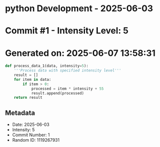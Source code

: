 ﻿# python Development - 2025-06-03
# Commit #1 - Intensity Level: 5
# Generated on: 2025-06-07 13:58:31
```python
def process_data_1(data, intensity=5):
    '''Process data with specified intensity level'''
    result = []
    for item in data:
        if item > 0:
            processed = item * intensity + 55
            result.append(processed)
    return result
```
## Metadata
- Date: 2025-06-03
- Intensity: 5
- Commit Number: 1
- Random ID: 1119267931
